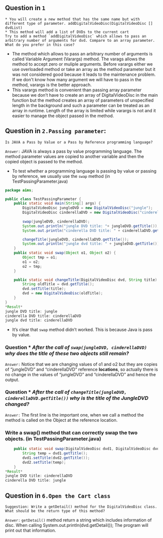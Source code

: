 ## Question in `1`
	* You will create a new method that has the same name but with different type of parameter. addDigitalVideoDisc(DigitalVideoDisc [] dvdList)
	* This method will add a list of DVDs to the current cart
	Try to add a method `addDigitalVideoDisc` which allows to pass an arbitrary number of arguments for dvd. Compare to an array parameter. What do you prefer in this case?

- The method which allows to pass an arbitrary number of arguments is called Variable Argument (Varargs) method. The varags allows the method to accept zero or 
		muliple arguments. Before varargs either we use overloaded method or take an array as the method parameter but it was not considered good because it leads to 
		the maintenance problem. If we don't know how many argument we will have to pass in the method, varargs is the better approach.
- This varargs method is convenient than passing array parameter because we don’t have to create an array of DigitalVideoDisc in the main function but the method 
		creates an array of parameters of unspecified length in the background and such a parameter can be treated as an array in runtime. Length of the array is limited 
		while varargs is not and it easier to manage the object passed in the method. 
## Question in `2.Passing parameter`:
    Is JAVA a Pass by Value or a Pass by Reference programming language?

`Answer:`  JAVA is always a pass by value programming language. The method parameter values are copied to another variable and then the copied object is passed to the method.
* To test whether a programming language is passing by value or passing by reference, we usually use the `swap` method (in TestPassingParameter.java)
```java
package aims;

public class TestPassingParameter {
	public static void main(String[] args) {
		DigitalVideoDisc jungleDVD = new DigitalVideoDisc("jungle");
		DigitalVideoDisc cinderellaDVD = new DigitalVideoDisc("cinderellaDVD");
		
		swap(jungleDVD, cinderellaDVD);
		System.out.println("jungle DVD title: "+ jungleDVD.getTitle());
		System.out.println("cinderella DVD title: " + cinderellaDVD.getTitle());

        changeTitle(jungleDVD, cinderellaDVD.getTitle());
		System.out.println("jungle dvd title: " + jungleDVD.getTitle());
	}
	public static void swap(Object o1, Object o2) {
		Object tmp = o1;
		o1 = o2;
		o2 = tmp;
	}

    public static void changeTitle(DigitalVideoDisc dvd, String title) {
		String oldTitle = dvd.getTitle();
		dvd.setTitle(title);
		dvd = new DigitalVideoDisc(oldTitle);
	}
}
*Result*
jungle DVD title: jungle
cinderella DVD title: cinderellaDVD
jungle dvd title: cinderellaDVD
```
*  It’s clear that `swap` method didn’t worked. This is because Java is pass by value.
### Question * *After the call of `swap(jungleDVD, cinderellaDVD)` why does the title of these two objects still remain?*

`Answer:` Notice that we are changing values of o1 and o2 but they are copies of “jungleDVD” and “cinderellaDVD” reference **locations**, so actually there is no change in the values of “jungleDVD” and “cinderellaDVD” and hence the output.
### Question * *After the call of `changeTitle(jungleDVD, cinderellaDVD.getTitle())` why is the title of the JungleDVD changed?*

`Answer:` The first line is the important one, when we call a method the method is called on the Object at the reference location.
### Write a swap() method that can correctly swap the two objects. (in TestPassingParameter.java)
```java
	public static void swap(DigitalVideoDisc dvd1, DigitalVideoDisc dvd2) {
		String temp = dvd1.getTitle();
		dvd1.setTitle(dvd2.getTitle());
		dvd2.setTitle(temp);
	}
*Result*
jungle DVD title: cinderellaDVD
cinderella DVD title: jungle
```
## Question in `6.Open the Cart class`
	Suggestion: Write a getDetail() method for the DigitalVideoDisc class. What should be the return type of this method?

`Answer:` `getDetail()` method return a string which includes information of disc. When calling System.out.println(dvd.getDetail()); The program will print out that information.
